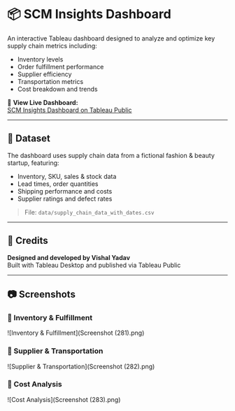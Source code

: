 # 📦 SCM Insights Dashboard

An interactive Tableau dashboard designed to analyze and optimize key supply chain metrics including:

- Inventory levels
- Order fulfillment performance
- Supplier efficiency
- Transportation metrics
- Cost breakdown and trends

🔗 **View Live Dashboard:**  
[SCM Insights Dashboard on Tableau Public](https://public.tableau.com/app/profile/vishal.yadhav/viz/SCMInsightsDashboard/SupplierTransportation)

---

## 📁 Dataset

The dashboard uses supply chain data from a fictional fashion & beauty startup, featuring:

- Inventory, SKU, sales & stock data  
- Lead times, order quantities  
- Shipping performance and costs  
- Supplier ratings and defect rates  

> File: `data/supply_chain_data_with_dates.csv`

---

## 👤 Credits

**Designed and developed by Vishal Yadav**  
Built with Tableau Desktop and published via Tableau Public

---

## 📷 Screenshots

### 🔹 Inventory & Fulfillment
![Inventory & Fulfillment](Screenshot (281).png)

### 🔹 Supplier & Transportation
![Supplier & Transportation](Screenshot (282).png)

### 🔹 Cost Analysis
![Cost Analysis](Screenshot (283).png)
